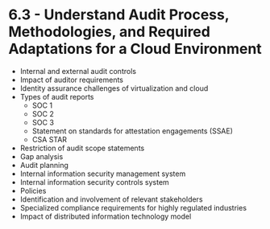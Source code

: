 # 6.3 - Understand Audit Process, Methodologies, and Required Adaptations for a Cloud Environment

- Internal and external audit controls
- Impact of auditor requirements
- Identity assurance challenges of virtualization and cloud
- Types of audit reports
  - SOC 1
  - SOC 2
  - SOC 3
  - Statement on standards for attestation engagements (SSAE)
  - CSA STAR
- Restriction of audit scope statements
- Gap analysis
- Audit planning
- Internal information security management system
- Internal information security controls system
- Policies
- Identification and involvement of relevant stakeholders
- Specialized compliance requirements for highly regulated industries
- Impact of distributed information technology model

